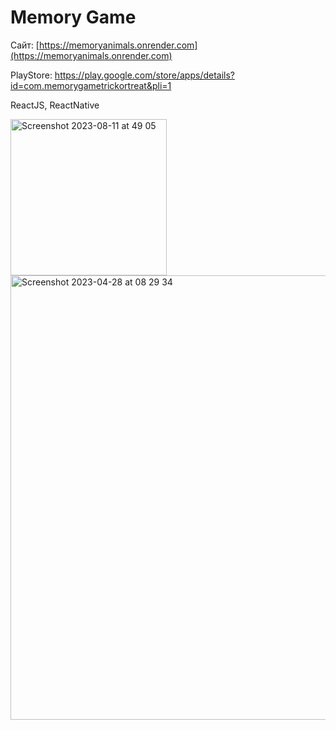 # Memory Game

Сайт: [https://memoryanimals.onrender.com](https://memoryanimals.onrender.com)

PlayStore: https://play.google.com/store/apps/details?id=com.memorygametrickortreat&pli=1

ReactJS, ReactNative

<img width="250" alt="Screenshot 2023-08-11 at 49 05" src="https://github.com/filpoyma/memoryGame/assets/34694422/aaab734e-8f12-4932-9753-8f46a2deaeee">
<img width="711" alt="Screenshot 2023-04-28 at 08 29 34" src="https://user-images.githubusercontent.com/34694422/235062269-9fc3874c-3c83-4c37-a656-592d28d72467.png">
